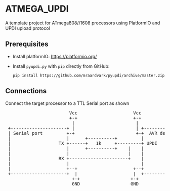 # ATMEGA_UPDI
A template project for ATmega808//1608 processors using PlatformIO and UPDI upload protocol

## Prerequisites
- Install platformIO: https://platformio.org/
- Install `pyupdi.py` with `pip` directly from GitHub:

    `pip install https://github.com/mraardvark/pyupdi/archive/master.zip`

## Connections
Connect the target processor to a TTL Serial port as shown
<pre>
                        Vcc                     Vcc
                        +-+                     +-+
                         |                       |
 +---------------------+ |                       | +--------------------+
 | Serial port         +-+                       +-+  AVR device        |
 |                     |      +----------+         |                    |
 |                  TX +------+   1k     +---------+ UPDI               |
 |                     |      +----------+    |    |                    |
 |                     |                      |    |                    |
 |                  RX +----------------------+    |                    |
 |                     |                           |                    |
 |                     +--+                     +--+                    |
 +---------------------+  |                     |  +--------------------+
                         +-+                   +-+
                         GND                   GND

</pre>
